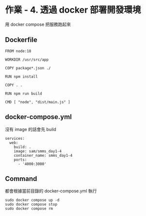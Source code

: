 # 作業 - 4. 透過 docker 部署開發環境

用 docker compose 把服務跑起來

## Dockerfile

```
FROM node:18

WORKDIR /usr/src/app

COPY package*.json ./

RUN npm install

COPY . .

RUN npm run build

CMD [ "node", "dist/main.js" ]
```

## docker-compose.yml

沒有 image 的話會先 build

```
services:
  web:
    build: .
    image: sam/smms_day1-4
    container_name: smms_day1-4
    ports:
      - '4000:3000'
```

## Command

都會根據當前目錄的 docker-compose.yml 執行

```
sudo docker compose up -d
sudo docker compose stop
sudo docker compose rm
```
